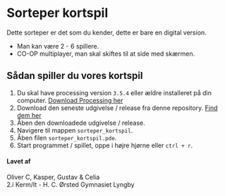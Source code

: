 # Sorteper kortspil
Dette sorteper er det som du kender, dette er bare en digital version.
* Man kan være 2 - 6 spillere.
* CO-OP multiplayer, man skal skiftes til at side med skærmen.

## Sådan spiller du vores kortspil
1. Du skal have processing version `3.5.4` eller ældre installeret på din computer. [Download Processing her](https://processing.org/download/)
1. Download den seneste udgivelse / release fra denne repository. [Find dem her](https://github.com/orc13a/Sorteper-kortspil/releases)
1. Åben den downloadede udgivelse / release.
1. Navigere til mappen `sorteper_kortspil`.
1. Åben filen `sorteper_kortspil.pde`.
1. Start programmet / spillet, oppe i højre hjørne eller `ctrl + r`.

#### Lavet af 
Oliver C, Kasper, Gustav & Celia<br>
2.i Kerm/It - H. C. Ørsted Gymnasiet Lyngby